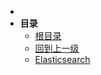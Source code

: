* 
* **目录**
  * [根目录](/README)
  * [回到上一级](/README)
  * [Elasticsearch](/study/搜索引擎/Elasticsearch)

